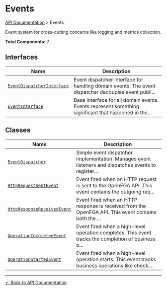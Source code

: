 # Events

[API Documentation](../README.md) > Events

Event system for cross-cutting concerns like logging and metrics collection.

**Total Components:** 7

## Interfaces

| Name | Description |
|------|-------------|
| [`EventDispatcherInterface`](./EventDispatcherInterface.md) | Event dispatcher interface for handling domain events. The event dispatcher decouples event publi... |
| [`EventInterface`](./EventInterface.md) | Base interface for all domain events. Events represent something significant that happened in the... |

## Classes

| Name | Description |
|------|-------------|
| [`EventDispatcher`](./EventDispatcher.md) | Simple event dispatcher implementation. Manages event listeners and dispatches events to register... |
| [`HttpRequestSentEvent`](./HttpRequestSentEvent.md) | Event fired when an HTTP request is sent to the OpenFGA API. This event contains the outgoing req... |
| [`HttpResponseReceivedEvent`](./HttpResponseReceivedEvent.md) | Event fired when an HTTP response is received from the OpenFGA API. This event contains both the ... |
| [`OperationCompletedEvent`](./OperationCompletedEvent.md) | Event fired when a high-level operation completes. This event tracks the completion of business o... |
| [`OperationStartedEvent`](./OperationStartedEvent.md) | Event fired when a high-level operation starts. This event tracks business operations like check,... |

---

[← Back to API Documentation](../README.md)
